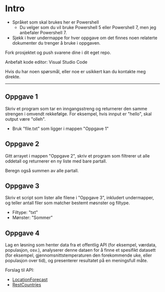 # Intro

- Språket som skal brukes her er Powershell
  - Du velger som du vil bruke Powershell 5 eller Powershell 7, men jeg anbefaler Powershell 7.
- Sjekk i hver undermappe for hver oppgave om det finnes noen relaterte dokumenter du trenger å bruke i oppgaven.

Fork prosjektet og push svarene dine i dit eget repo.

Anbefalt kode editor: Visual Studio Code

Hvis du har noen spørsmål, eller noe er usikkert kan du kontakte meg direkte. 

---

## Oppgave 1

Skriv et program som tar en inngangsstreng og returnerer den samme strengen i omvendt rekkefølge. For eksempel, hvis innput er "hello", skal output være "olleh".

- Bruk "file.txt" som ligger i mappen "Oppgave 1"

## Oppgave 2

Gitt arrayet i mappen "Oppgave 2", skriv et program som filtrerer ut alle oddetall og returnerer en ny liste med bare partall.

Beregn også summen av alle partall.

## Oppgave 3

Skriv et script som lister alle filene i "Oppgave 3", inkludert undermapper, og teller antall filer som matcher bestemt møsnster og filtype. 

- Filtype: "txt"
- Mønster: "Sommer"

## Oppgave 4

Lag en løsning som henter data fra et offentlig API (for eksempel, værdata, populasjon, osv.), analyserer denne dataen for å finne et spesifikt datasett (for eksempel, gjennomsnittstemperaturen den forekommende uke, eller populasjon over tid), og presenterer resultatet på en meningsfull måte.

Forslag til API:

- [LocationForecast](https://api.met.no/weatherapi/locationforecast/2.0/documentation)
- [RestCountries](https://restcountries.com/)
